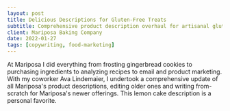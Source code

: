 ```yaml
---
layout: post
title: Delicious Descriptions for Gluten-Free Treats
subtitle: Comprehensive product description overhaul for artisanal gluten-free bakery's full product line
client: Mariposa Baking Company
date: 2022-01-27
tags: [copywriting, food-marketing]
---
```


At Mariposa I did everything from frosting gingerbread cookies to purchasing ingredients to analyzing recipes to email and product marketing. With my coworker Ava Lindemaier, I undertook a comprehensive update of all Mariposa's product descriptions, editing older ones and writing from-scratch for Mariposa's newer offerings. This lemon cake description is a personal favorite.
